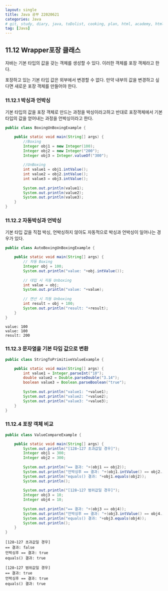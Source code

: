 ```yaml
---
layout: single
title: Java 공부 22020621
categories: Java
# git, study, diary, java, toDolist, cooking, plan, html, academy, html/css, JSP
tag: [Java] 
---
```


## 11.12 Wrapper포장 클래스

자바는 기본 타입의 값을 갖는 객체를 생성할 수 있다.
이러한 객체를 포장 객체라고 한다.

포장하고 있는 기본 타입 값은 외부에서 변경할 수 없다.
만약 내부의 값을 변경하고 싶다면 새로운 포장 객체를 만들어야 한다.


### 11.12.1 박싱과 언박싱
기본 타입의 값을 포장 객체로 만드는 과정을 박싱이라고하고
반대로 포장객체에서 기본 타입의 값을 얻어내는 과정을 언박싱이라고 한다.

~~~java
public class BoxingUnBoxingExample {

	public static void main(String[] args) {
		//Boxing
		Integer obj1 = new Integer(100);
		Integer obj2 = new Integer("200");
		Integer obj3 = Integer.valueOf("300");
		
		//UnBoxing
		int value1 = obj1.intValue();
		int value2 = obj2.intValue();
		int value3 = obj3.intValue();
		
		System.out.println(value1);
		System.out.println(value2);
		System.out.println(value3);
	}
}
~~~

### 11.12.2 자동박싱과 언박싱

기본 타입 값을 직접 박싱, 언박싱하지 않아도 자동적으로 박싱과 언박싱이 일어나는 경우가 있다.

~~~java
public class AutoBoxingUnBoxingExample {

	public static void main(String[] args) {
		// 자동 Boxing
		Integer obj = 100;
		System.out.println("value: "+obj.intValue());
		
		// 대입 시 자동 Unboxing
		int value = obj;
		System.out.println("value: "+value);
		
		// 연산 시 자동 Unboxing
		int result = obj + 100;
		System.out.println("result: "+result);
	}
}
~~~
~~~
value: 100
value: 100
result: 200
~~~

### 11.12.3 문자열을 기본 타입 값으로 변환

~~~java
public class StringToPrimitiveValueExample {

	public static void main(String[] args) {
		int value1 = Integer.parseInt("10");
		double value2 = Double.parseDouble("3.14");
		boolean value3 = Boolean.parseBoolean("true");
		
		System.out.println("value1: "+value1);
		System.out.println("value2: "+value2);
		System.out.println("value3: "+value3);
	}
}
~~~

### 11.12.4 포장 객체 비교

~~~java
public class ValueCompareExample {

	public static void main(String[] args) {
		System.out.println("[128~127 초과값일 경우]");
		Integer obj1 = 300;
		Integer obj2 = 300;
		
		System.out.println("== 결과: "+(obj1 == obj2));
		System.out.println("언박싱후 == 결과: "+(obj1.intValue() == obj2.intValue()));
		System.out.println("equals() 결과: "+obj1.equals(obj2));
		System.out.println();
		
		System.out.println("[128~127 범위값일 경우]");
		Integer obj3 = 10;
		Integer obj4 = 10;
		
		System.out.println("== 결과: "+(obj3 == obj4));
		System.out.println("언박싱후 == 결과: "+(obj3.intValue() == obj4.intValue()));
		System.out.println("equals() 결과: "+obj3.equals(obj4));
		System.out.println();
	}
}
~~~
~~~
[128~127 초과값일 경우]
== 결과: false
언박싱후 == 결과: true
equals() 결과: true

[128~127 범위값일 경우]
== 결과: true
언박싱후 == 결과: true
equals() 결과: true
~~~
